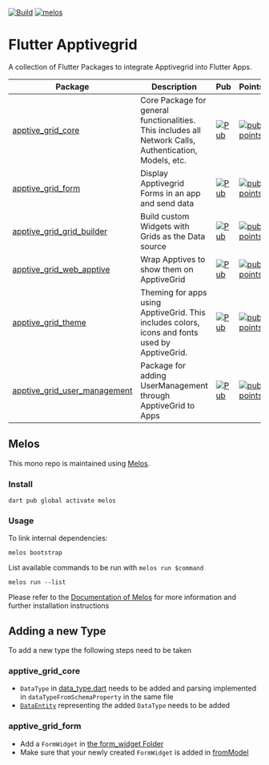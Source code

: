 [![Build](https://github.com/ApptiveGrid/apptive_grid_flutter/actions/workflows/main.yml/badge.svg?branch=main)](https://github.com/ApptiveGrid/apptive_grid_flutter/actions/workflows/main.yml?query=branch%3Amain)
[![melos](https://img.shields.io/badge/maintained%20with-melos-f700ff.svg?style=plastic)](https://github.com/invertase/melos)
# Flutter Apptivegrid #

A collection of Flutter Packages to integrate Apptivegrid into Flutter Apps.

| Package                                                               | Description                                                                                             | Pub                                                                                                                                     | Points                                                                                                                                     | Popularity                                                                                                                               | Likes                                                                                                                          |
|-----------------------------------------------------------------------|---------------------------------------------------------------------------------------------------------|-----------------------------------------------------------------------------------------------------------------------------------------|--------------------------------------------------------------------------------------------------------------------------------------------|------------------------------------------------------------------------------------------------------------------------------------------|--------------------------------------------------------------------------------------------------------------------------------|
| [apptive_grid_core](packages/apptive_grid_core)                       | Core Package for general functionalities. This includes all Network Calls, Authentication, Models, etc. | [![Pub](https://img.shields.io/pub/v/apptive_grid_core.svg)](https://pub.dartlang.org/packages/apptive_grid_core)                       | [![pub points](https://badges.bar/apptive_grid_core/pub%20points)](https://pub.dev/packages/apptive_grid_core/score)                       | [![popularity](https://badges.bar/apptive_grid_core/popularity)](https://pub.dev/packages/apptive_grid_core/score)                       | [![likes](https://badges.bar/apptive_grid_core/likes)](https://pub.dev/packages/apptive_grid_core/score)                       |
| [apptive_grid_form](packages/apptive_grid_form)                       | Display Apptivegrid Forms in an app and send data                                                       | [![Pub](https://img.shields.io/pub/v/apptive_grid_form.svg)](https://pub.dartlang.org/packages/apptive_grid_form)                       | [![pub points](https://badges.bar/apptive_grid_form/pub%20points)](https://pub.dev/packages/apptive_grid_form/score)                       | [![popularity](https://badges.bar/apptive_grid_form/popularity)](https://pub.dev/packages/apptive_grid_form/score)                       | [![likes](https://badges.bar/apptive_grid_form/likes)](https://pub.dev/packages/apptive_grid_form/score)                       |
| [apptive_grid_grid_builder](packages/apptive_grid_grid_builder)       | Build custom Widgets with Grids as the Data source                                                      | [![Pub](https://img.shields.io/pub/v/apptive_grid_grid_builder.svg)](https://pub.dartlang.org/packages/apptive_grid_grid_builder)       | [![pub points](https://badges.bar/apptive_grid_grid_builder/pub%20points)](https://pub.dev/packages/apptive_grid_grid_builder/score)       | [![popularity](https://badges.bar/apptive_grid_grid_builder/popularity)](https://pub.dev/packages/apptive_grid_grid_builder/score)       | [![likes](https://badges.bar/apptive_grid_grid_builder/likes)](https://pub.dev/packages/apptive_grid_grid_builder/score)       |
| [apptive_grid_web_apptive](packages/apptive_grid_web_apptive)         | Wrap Apptives to show them on ApptiveGrid                                                               | [![Pub](https://img.shields.io/pub/v/apptive_grid_web_apptive.svg)](https://pub.dartlang.org/packages/apptive_grid_web_apptive)         | [![pub points](https://badges.bar/apptive_grid_web_apptive/pub%20points)](https://pub.dev/packages/apptive_grid_web_apptive/score)         | [![popularity](https://badges.bar/apptive_grid_web_apptive/popularity)](https://pub.dev/packages/apptive_grid_web_apptive/score)         | [![likes](https://badges.bar/apptive_grid_web_apptive/likes)](https://pub.dev/packages/apptive_grid_web_apptive/score)         |
| [apptive_grid_theme](packages/apptive_grid_theme)                     | Theming for apps using ApptiveGrid. This includes colors, icons and fonts used by ApptiveGrid.          | [![Pub](https://img.shields.io/pub/v/apptive_grid_theme.svg)](https://pub.dartlang.org/packages/apptive_grid_theme)                     | [![pub points](https://badges.bar/apptive_grid_theme/pub%20points)](https://pub.dev/packages/apptive_grid_theme/score)                     | [![popularity](https://badges.bar/apptive_grid_theme/popularity)](https://pub.dev/packages/apptive_grid_theme/score)                     | [![likes](https://badges.bar/apptive_grid_theme/likes)](https://pub.dev/packages/apptive_grid_theme/score)                     |
| [apptive_grid_user_management](packages/apptive_grid_user_management) | Package for adding UserManagement through ApptiveGrid to Apps                                           | [![Pub](https://img.shields.io/pub/v/apptive_grid_user_management.svg)](https://pub.dartlang.org/packages/apptive_grid_user_management) | [![pub points](https://badges.bar/apptive_grid_user_management/pub%20points)](https://pub.dev/packages/apptive_grid_user_management/score) | [![popularity](https://badges.bar/apptive_grid_user_management/popularity)](https://pub.dev/packages/apptive_grid_user_management/score) | [![likes](https://badges.bar/apptive_grid_user_management/likes)](https://pub.dev/packages/apptive_grid_user_management/score) |

## Melos

This mono repo is maintained using [Melos](https://github.com/invertase/melos). 
### Install
```
dart pub global activate melos
```
### Usage
To link internal dependencies:
```
melos bootstrap
```
List available commands to be run with `melos run $command`
```
melos run --list
```
Please refer to the [Documentation of Melos](https://docs.page/invertase/melos) for more information and further installation instructions

## Adding a new Type

To add a new type the following steps need to be taken

### apptive_grid_core

- `DataType` in [data_type.dart](packages/apptive_grid_core/lib/model/data_type.dart) needs to be added and parsing implemented in `dataTypeFromSchemaProperty` in the same file
- [`DataEntity`](packages/apptive_grid_core/lib/src/model/data_entity.dart) representing the added `DataType` needs to be added


### apptive_grid_form
- Add a `FormWidget` in [the form_widget Folder](packages/apptive_grid_form/lib/src/widgets/form_widget)
- Make sure that your newly created `FormWidget` is added in [fromModel](packages/apptive_grid_form/lib/src/widgets/form_widget/form_widget.dart)